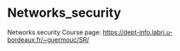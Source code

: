 # Networks_security

Networks security
Course page: https://dept-info.labri.u-bordeaux.fr/~guermouc/SR/
